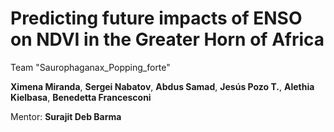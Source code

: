 # Predicting future impacts of ENSO on NDVI in the Greater Horn of Africa

Team "Saurophaganax_Popping_forte"

**Ximena Miranda**, **Sergei Nabatov**, **Abdus Samad**, **Jesús Pozo T.**, **Alethia Kielbasa**, **Benedetta Francesconi**

Mentor: **Surajit Deb Barma**

